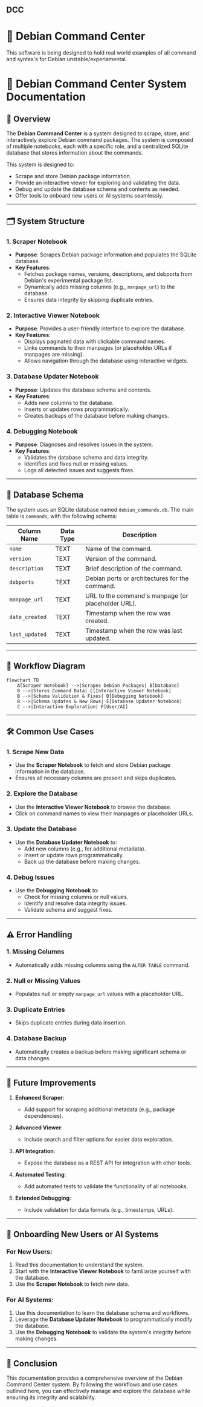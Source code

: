 ## DCC
# 🚀 Debian Command Center
This software is being designed to hold real world examples of all command and syntex's for Debian unstable/experiamental.

# 🚀 Debian Command Center System Documentation

## 📖 Overview
The **Debian Command Center** is a system designed to scrape, store, and interactively explore Debian command packages. The system is composed of multiple notebooks, each with a specific role, and a centralized SQLite database that stores information about the commands. 

This system is designed to:
- Scrape and store Debian package information.
- Provide an interactive viewer for exploring and validating the data.
- Debug and update the database schema and contents as needed.
- Offer tools to onboard new users or AI systems seamlessly.

---

## 🗂️ System Structure

### 1. **Scraper Notebook**
- **Purpose**: Scrapes Debian package information and populates the SQLite database.
- **Key Features**:
  - Fetches package names, versions, descriptions, and debports from Debian's experimental package list.
  - Dynamically adds missing columns (e.g., `manpage_url`) to the database.
  - Ensures data integrity by skipping duplicate entries.

### 2. **Interactive Viewer Notebook**
- **Purpose**: Provides a user-friendly interface to explore the database.
- **Key Features**:
  - Displays paginated data with clickable command names.
  - Links commands to their manpages (or placeholder URLs if manpages are missing).
  - Allows navigation through the database using interactive widgets.

### 3. **Database Updater Notebook**
- **Purpose**: Updates the database schema and contents.
- **Key Features**:
  - Adds new columns to the database.
  - Inserts or updates rows programmatically.
  - Creates backups of the database before making changes.

### 4. **Debugging Notebook**
- **Purpose**: Diagnoses and resolves issues in the system.
- **Key Features**:
  - Validates the database schema and data integrity.
  - Identifies and fixes null or missing values.
  - Logs all detected issues and suggests fixes.

---

## 📂 Database Schema

The system uses an SQLite database named `debian_commands.db`. The main table is `commands`, with the following schema:

| Column Name   | Data Type | Description                                           |
|---------------|-----------|-------------------------------------------------------|
| `name`        | TEXT      | Name of the command.                                  |
| `version`     | TEXT      | Version of the command.                               |
| `description` | TEXT      | Brief description of the command.                    |
| `debports`    | TEXT      | Debian ports or architectures for the command.       |
| `manpage_url` | TEXT      | URL to the command's manpage (or placeholder URL).    |
| `date_created`| TEXT      | Timestamp when the row was created.                  |
| `last_updated`| TEXT      | Timestamp when the row was last updated.             |

---

## 🔄 Workflow Diagram

```mermaid
flowchart TD
    A[Scraper Notebook] -->|Scrapes Debian Packages| B[Database]
    B -->|Stores Command Data| C[Interactive Viewer Notebook]
    B -->|Schema Validation & Fixes| D[Debugging Notebook]
    B -->|Schema Updates & New Rows| E[Database Updater Notebook]
    C -->|Interactive Exploration| F[User/AI]
```

---

## 🛠️ Common Use Cases

### 1. **Scrape New Data**
- Use the **Scraper Notebook** to fetch and store Debian package information in the database.
- Ensures all necessary columns are present and skips duplicates.

### 2. **Explore the Database**
- Use the **Interactive Viewer Notebook** to browse the database.
- Click on command names to view their manpages or placeholder URLs.

### 3. **Update the Database**
- Use the **Database Updater Notebook** to:
  - Add new columns (e.g., for additional metadata).
  - Insert or update rows programmatically.
  - Back up the database before making changes.

### 4. **Debug Issues**
- Use the **Debugging Notebook** to:
  - Check for missing columns or null values.
  - Identify and resolve data integrity issues.
  - Validate schema and suggest fixes.

---

## ⚠️ Error Handling

### 1. **Missing Columns**
- Automatically adds missing columns using the `ALTER TABLE` command.

### 2. **Null or Missing Values**
- Populates null or empty `manpage_url` values with a placeholder URL.

### 3. **Duplicate Entries**
- Skips duplicate entries during data insertion.

### 4. **Database Backup**
- Automatically creates a backup before making significant schema or data changes.

---

## 🌟 Future Improvements

1. **Enhanced Scraper**:
   - Add support for scraping additional metadata (e.g., package dependencies).

2. **Advanced Viewer**:
   - Include search and filter options for easier data exploration.

3. **API Integration**:
   - Expose the database as a REST API for integration with other tools.

4. **Automated Testing**:
   - Add automated tests to validate the functionality of all notebooks.

5. **Extended Debugging**:
   - Include validation for data formats (e.g., timestamps, URLs).

---

## 🤝 Onboarding New Users or AI Systems

### For New Users:
1. Read this documentation to understand the system.
2. Start with the **Interactive Viewer Notebook** to familiarize yourself with the database.
3. Use the **Scraper Notebook** to fetch new data.

### For AI Systems:
1. Use this documentation to learn the database schema and workflows.
2. Leverage the **Database Updater Notebook** to programmatically modify the database.
3. Use the **Debugging Notebook** to validate the system's integrity before making changes.

---

## 🚀 Conclusion

This documentation provides a comprehensive overview of the Debian Command Center system. By following the workflows and use cases outlined here, you can effectively manage and explore the database while ensuring its integrity and scalability.
